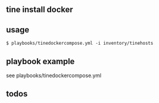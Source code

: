 tine install docker  
----------------------

usage
-------------

    $ playbooks/tinedockercompose.yml -i inventory/tinehosts

playbook example
-------------

see playbooks/tinedockercompose.yml

todos
-------------
